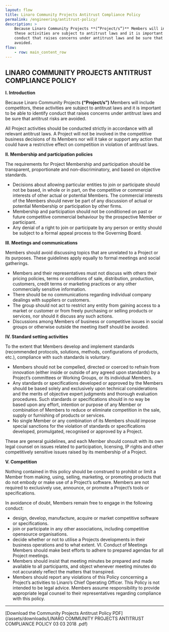```yaml
---
layout: flow
title: Linaro Community Projects Antitrust Compliance Policy
permalink: /engineering/antitrust-policy/
description: >
    Because Linaro Community Projects **(“Project/s”)** Members will include competitors,
    these activities are subject to antitrust laws and it is important to be able to identify
    conduct that raises concerns under antitrust laws and be sure that antitrust risks are
    avoided.
flow:
    - row: main_content_row
---
```

## LINARO COMMUNITY PROJECTS ANTITRUST COMPLIANCE POLICY

**I. Introduction**

Because Linaro Community Projects **(“Project/s”)** Members will include competitors,
these activities are subject to antitrust laws and it is important to be able to identify
conduct that raises concerns under antitrust laws and be sure that antitrust risks are
avoided.

All Project activities should be conducted strictly in accordance with all relevant
antitrust laws. A Project will not be involved in the competitive business decisions of
its Members nor will it take or support any action that could have a restrictive effect
on competition in violation of antitrust laws.

**II. Membership and participation policies**

The requirements for Project Membership and participation should be transparent,
proportionate and non-discriminatory, and based on objective standards.

- Decisions about allowing particular entities to join or participate should not be
based, in whole or in part, on the competitive or commercial interests of other
actual or potential Members. The commercial interests of the Members
should never be part of any discussion of actual or potential Membership or
participation by other firms.
- Membership and participation should not be conditioned on past or future
competitive commercial behaviour by the prospective Member or participant.
- Any denial of a right to join or participate by any person or entity should be
subject to a formal appeal process to the Governing Board.

**III. Meetings and communications**

Members should avoid discussing topics that are unrelated to a Project or its
purposes. These guidelines apply equally to formal meetings and social gatherings.

- Members and their representatives must not discuss with others their pricing
policies, terms or conditions of sale, distribution, production, customers, credit
terms or marketing practices or any other commercially sensitive information.
- There should be no communications regarding individual company dealings
with suppliers or customers.
- The group should not act to restrict any entity from gaining access to a
market or customer or from freely purchasing or selling products or services,
nor should it discuss any such actions.
- Discussions among Members of business or competitive issues in social
groups or otherwise outside the meeting itself should be avoided.

**IV. Standard setting activities**

To the extent that Members develop and implement standards (recommended
protocols, solutions, methods, configurations of products, etc.), compliance with such
standards is voluntary.

- Members should not be compelled, directed or coerced to refrain from
innovation (either inside or outside of any agreed upon standards) by a
Project’s committees or Working Groups, or its individual Members.
- Any standards or specifications developed or approved by the Members
should be based solely and exclusively upon technical considerations and the
merits of objective expert judgments and thorough evaluation procedures.
Such standards or specifications should in no way be based upon any effort,
intention or purpose of any Member or combination of Members to reduce or
eliminate competition in the sale, supply or furnishing of products or services.
- No single Member or any combination of its Members should impose special
sanctions for the violation of standards or specifications developed,
promulgated, recognised or approved by a Project.

These are general guidelines, and each Member should consult with its own legal
counsel on issues related to participation, licensing, IP rights and other competitively
sensitive issues raised by its membership of a Project.

**V. Competition**

Nothing contained in this policy should be construed to prohibit or limit a Member
from making, using, selling, marketing, or promoting products that do not embody or
make use of a Project’s software. Members are not required to exclusively use,
announce, or promote a Project’s tools or specifications.

In avoidance of doubt, Members remain free to engage in the following conduct:
- design, develop, manufacture, acquire or market competitive software or
specifications.
- join or participate in any other associations, including competitive opensource
organisations.
- decide whether or not to utilise a Projects developments in their business
operations and to what extent.
VI. Conduct of Meetings
Members should make best efforts to adhere to prepared agendas for all Project
meetings.
- Members should insist that meeting minutes be prepared and made available
to all participants, and object whenever meeting minutes do not accurately
reflect the matters that transpired.
- Members should report any violations of this Policy concerning a Project’s
activities to Linaro’s Chief Operating Officer.
This Policy is not intended to be legal advice. Members assume responsibility to
provide appropriate legal counsel to their representatives regarding compliance with
this policy.

* * *

[Download the Community Projects Antitrust Policy PDF](/assets/downloads/LINARO COMMUNITY PROJECTS ANTITRUST COMPLIANCE POLICY 03 03 2018 .pdf)
